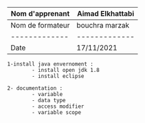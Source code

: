 | Nom d'apprenant  | Aimad Elkhattabi |
| ---------------- | ---------------- |
| Nom de formateur | bouchra marzak   |
| -------------    | -------------    |
| Date             | 17/11/2021       |

```
1-install java envernoment :
        - install open jdk 1.8
        - install eclipse

2- documentation :
        - variable
        - data type
        - access modifier
        - variable scope

```
